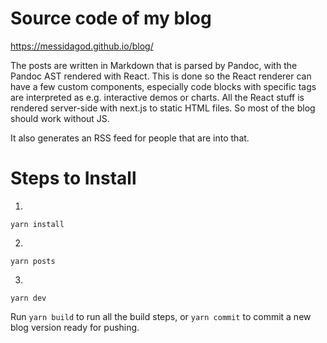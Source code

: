 # Source code of my blog

https://messidagod.github.io/blog/

The posts are written in Markdown that is parsed by Pandoc, with the Pandoc AST rendered with React. This is done so the React renderer can have a few custom components, especially code blocks with specific tags are interpreted as e.g. interactive demos or charts. All the React stuff is rendered server-side with next.js to static HTML files. So most of the blog should work without JS.

It also generates an RSS feed for people that are into that.

# Steps to Install 
 
1. 
```
yarn install
```

2. 
```
yarn posts
```

3.
 ```
yarn dev
```

Run `yarn build` to run all the build steps, or `yarn commit` to commit a new blog version ready for pushing.
